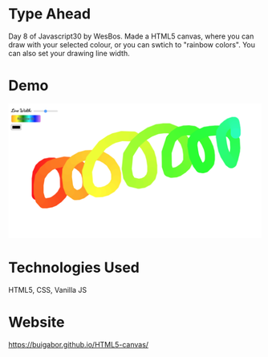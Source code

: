 # Type Ahead

Day 8 of Javascript30 by WesBos. Made a HTML5 canvas, where you can draw with your selected colour, or you can swtich to "rainbow colors". You can also set your drawing line width.

# Demo

<img src="images/Demo.png">

# Technologies Used

HTML5, CSS, Vanilla JS

# Website

https://buigabor.github.io/HTML5-canvas/
